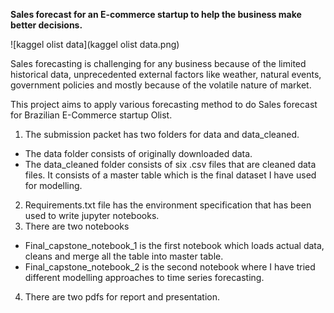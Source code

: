 **Sales forecast for an E-commerce startup to help the business make better decisions.**

![kaggel olist data](kaggel olist data.png)



Sales forecasting is challenging for any business because of the limited historical data, unprecedented external factors like weather, natural events, government policies and mostly because of the volatile nature of market.

This project aims to apply various forecasting method to do Sales forecast for Brazilian E-Commerce startup Olist. 

1.	The submission packet has two folders for data and data_cleaned.
- The data folder consists of originally downloaded data. 
- The data_cleaned folder consists of six .csv files that are cleaned data files. It consists of a master table which is the final dataset I have used for modelling.
2.	Requirements.txt file has the environment specification that has been used to write jupyter notebooks.
3.	There are two notebooks
- Final_capstone_notebook_1 is the first notebook which loads actual data, cleans and merge all the table into master table.
- Final_capstone_notebook_2 is the second notebook where I have tried different modelling approaches to time series forecasting.
4.	There are two pdfs for report and presentation.
